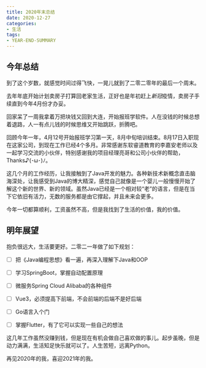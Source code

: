 ```yaml
---
title: 2020年末总结
date: 2020-12-27
categories:
- 生活
tags:
- YEAR-END-SUMMARY
---
```


## 今年总结

到了这个岁数，就感觉时间过得飞快，一晃儿就到了二零二零年的最后一个周末。

去年年底开始计划卖房子打算回老家生活，正好也是年初赶上*新冠*疫情，卖房子手续直到今年4月份才办妥。

回家呆了一周我拿着万把块钱又回到大连，开始报班学软件。人在没钱的时候总想着退路，人一有点儿钱的时候思维又开始跳跃，折腾吧。



回顾今年一年，4月12号开始报班学习第一天，8月中旬培训结束。8月17日入职现在这家公司，到现在工作已经4个多月。非常感谢东软睿道教育的李嘉安老师以及一起学习交流的小伙伴，特别感谢我的项目经理亮哥和公司小伙伴的帮助，Thanks♪(･ω･)ﾉ。

 

这几个月的工作经历，让我接触到了Java开发的魅力。各种新技术新概念直击脑海深处，让我感受到Java的博大精深，感觉自己就像是一个婴儿一般慢慢开始了解这个新的世界、新的领域。虽然Java已经是一个相对较“老”的语言，但是在当下它依旧有活力，无数的服务都是由它撑起，并且未来会更多。

 

今年一切都算顺利，工资虽然不高，但是我找到了生活的价值，我的价值。



## 明年展望

抱负很远大，生活要更好。二零二一年做了如下规划：

- [ ] 把《Java编程思想》看一遍，再深入理解下Java和OOP
- [ ] 学习SpringBoot，掌握自动配置原理
- [ ] 微服务Spring Cloud Alibaba的各种组件
- [ ] Vue3，必须提高下前端，不会前端的后端不是好后端
- [ ] Go语言入个门
- [ ] 掌握Flutter，有了它可以实现一些自己的想法



这几年工作虽然没赚到钱，但是现在有机会做自己喜欢做的事儿。起步虽晚，但是动力满满，生活知足快乐就可以了。人生苦短，远离Python。

再见2020年的我，喜迎2021年的我。